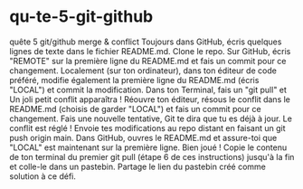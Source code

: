 # qu-te-5-git-github
quête 5 git/github merge &amp; conflict
Toujours dans GitHub, écris quelques lignes de texte dans le fichier README.md.
Clone le repo.
Sur GitHub, écris "REMOTE" sur la première ligne du README.md et fais un commit pour ce changement.
Localement (sur ton ordinateur), dans ton éditeur de code préféré, modifie également la première ligne du README.md (écris "LOCAL") et commit la modification.
Dans ton Terminal, fais un "git pull" et Un joli petit conflit apparaîtra !
Réouvre ton éditeur, résous le conflit dans le README.md (choisis de garder "LOCAL") et fais un commit pour ce changement.
Fais une nouvelle tentative, Git te dira que tu es déjà à jour. Le conflit est réglé !
Envoie tes modifications au repo distant en faisant un git push origin main.
Dans GitHub, ouvres le README.md et assure-toi que "LOCAL" est maintenant sur la première ligne. Bien joué !
Copie le contenu de ton terminal du premier git pull (étape 6 de ces instructions) jusqu'à la fin et colle-le dans un pastebin.
Partage le lien du pastebin créé comme solution à ce défi.
